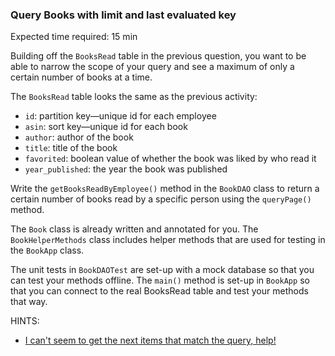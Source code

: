 ### Query Books with limit and last evaluated key

Expected time required: 15 min

Building off the `BooksRead` table in the previous question, you want to be able to narrow the scope of your query and see
a maximum of only a certain number of books at a time. 

The `BooksRead` table looks the same as the previous activity:

* `id`: partition key—unique id for each employee
* `asin`: sort key—unique id for each book
* `author`: author of the book
* `title`: title of the book
* `favorited`: boolean value of whether the book was liked by who read it
* `year_published`: the year the book was published

Write the `getBooksReadByEmployee()` method in the `BookDAO` class to return a certain number of books read by a specific
person using the `queryPage()` method.

The `Book` class is already written and annotated for you. The `BookHelperMethods` class includes helper methods that
are used for testing in the `BookApp` class. 

The unit tests in `BookDAOTest` are set-up with a mock database so that you can test your methods offline. The `main()`
method is set-up in `BookApp` so that you can connect to the real BooksRead table and test your methods that way.

HINTS:
* [I can't seem to get the next items that match the query, help!](./hints/hint-01.md)
